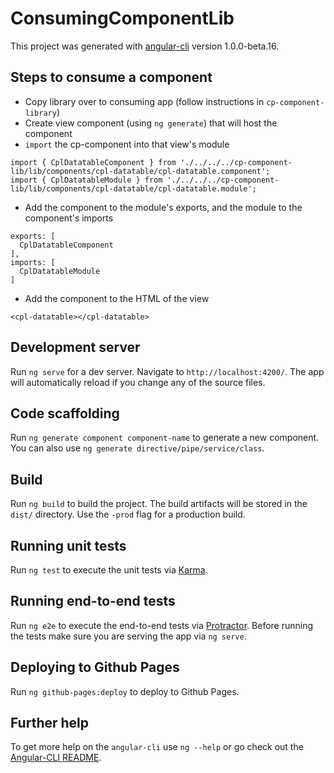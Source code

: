 # ConsumingComponentLib

This project was generated with [angular-cli](https://github.com/angular/angular-cli) version 1.0.0-beta.16.

## Steps to consume a component

* Copy library over to consuming app (follow instructions in `cp-component-library`)
* Create view component (using `ng generate`) that will host the component
* `import` the cp-component into that view's module
```
import { CplDatatableComponent } from './../../../cp-component-lib/lib/components/cpl-datatable/cpl-datatable.component';
import { CplDatatableModule } from './../../../cp-component-lib/lib/components/cpl-datatable/cpl-datatable.module';
```
* Add the component to the module's exports, and the module to the component's imports
```
exports: [
  CplDatatableComponent
],
imports: [
  CplDatatableModule
]
```
* Add the component to the HTML of the view
```
<cpl-datatable></cpl-datatable>
```

## Development server
Run `ng serve` for a dev server. Navigate to `http://localhost:4200/`. The app will automatically reload if you change any of the source files.

## Code scaffolding

Run `ng generate component component-name` to generate a new component. You can also use `ng generate directive/pipe/service/class`.

## Build

Run `ng build` to build the project. The build artifacts will be stored in the `dist/` directory. Use the `-prod` flag for a production build.

## Running unit tests

Run `ng test` to execute the unit tests via [Karma](https://karma-runner.github.io).

## Running end-to-end tests

Run `ng e2e` to execute the end-to-end tests via [Protractor](http://www.protractortest.org/).
Before running the tests make sure you are serving the app via `ng serve`.

## Deploying to Github Pages

Run `ng github-pages:deploy` to deploy to Github Pages.

## Further help

To get more help on the `angular-cli` use `ng --help` or go check out the [Angular-CLI README](https://github.com/angular/angular-cli/blob/master/README.md).
